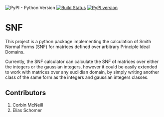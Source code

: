 ![PyPI - Python Version](https://img.shields.io/pypi/pyversions/smithnormalform)
[![Build Status](https://travis-ci.org/corbinmcneill/SNF.svg?branch=master)](https://travis-ci.org/corbinmcneill/SNF)
[![PyPI version](https://badge.fury.io/py/smithnormalform.svg)](https://badge.fury.io/py/smithnormalform)

# SNF

This project is a python package implementing the calculation of Smith Normal
Forms (SNF) for matrices defined over arbitrary Principle Ideal Domains.

Currently, the SNF calculator can calculate the SNF of matrices over either the
integers or the gaussian integers, however it could be easily extended to work
with matrices over any euclidian domain, by simply writing another class of the
same form as the integers and gaussian integers classes.

Contributors
------------

1. Corbin McNeill
2. Elias Schomer
